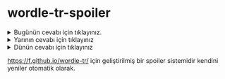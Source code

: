 # wordle-tr-spoiler

<details>
  <summary>Bugünün cevabı için tıklayınız.</summary>
  <br>
    <b> helva </b>
</details>

<details>
  <summary>Yarının cevabı için tıklayınız</summary>
  <br>
   <b> matah </b>
</details>

<details>
  <summary>Dünün cevabı için tıklayınız </summary>
  <br>
  <b> hayal </b>
</details>

https://f.github.io/wordle-tr/ için geliştirilmiş bir spoiler sistemidir kendini yeniler otomatik olarak.

